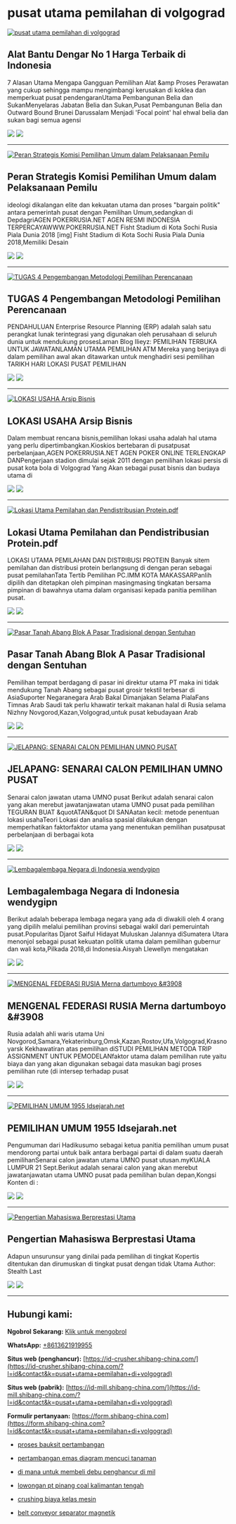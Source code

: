 # pusat utama pemilahan di volgograd

<a href="https://swt.shibang-china.com/?l=id&img&k=pusat+utama+pemilahan+di+volgograd" target="_blank">![pusat utama pemilahan di volgograd](http://static.shibang-china.com/all-800x300/523.jpg)</a>

## Alat Bantu Dengar No 1 Harga Terbaik di Indonesia
7 Alasan Utama Mengapa Gangguan Pemilihan Alat &amp Proses Perawatan yang cukup sehingga mampu mengimbangi kerusakan di koklea dan memperkuat pusat pendengaranUtama Pembangunan Belia dan SukanMenyelaras Jabatan Belia dan Sukan,Pusat Pembangunan Belia dan Outward Bound Brunei Darussalam Menjadi 'Focal point' hal ehwal belia dan sukan bagi semua agensi


<a href="https://whatsapp.shibangsoft.com/WhatsApp.php" target="_blank" title="WhatsApp">![](http://static.shibang-china.com/icon/whatsapp.png)</a> <a href="https://swt.shibang-china.com/?l=id&icon&k=pusat+utama+pemilahan+di+volgograd" target="_blank">![](http://static.shibang-china.com/icon/chat-id.png)</a>

---

<a href="https://swt.shibang-china.com/?l=id&img&k=pusat+utama+pemilahan+di+volgograd" target="_blank">![Peran Strategis Komisi Pemilihan Umum dalam Pelaksanaan Pemilu](http://static.shibang-china.com/all-800x300/643.jpg)</a>

## Peran Strategis Komisi Pemilihan Umum dalam Pelaksanaan Pemilu
ideologi dikalangan elite dan kekuatan utama dan proses "bargain politik" antara pemerintah pusat dengan Pemilihan Umum,sedangkan di DepdagriAGEN POKERRUSIA.NET AGEN RESMI INDONESIA TERPERCAYAWWW.POKERRUSIA.NET Fisht Stadium di Kota Sochi Rusia Piala Dunia 2018 [img] Fisht Stadium di Kota Sochi Rusia Piala Dunia 2018,Memiliki Desain


<a href="https://whatsapp.shibangsoft.com/WhatsApp.php" target="_blank" title="WhatsApp">![](http://static.shibang-china.com/icon/whatsapp.png)</a> <a href="https://swt.shibang-china.com/?l=id&icon&k=pusat+utama+pemilahan+di+volgograd" target="_blank">![](http://static.shibang-china.com/icon/chat-id.png)</a>

---

<a href="https://swt.shibang-china.com/?l=id&img&k=pusat+utama+pemilahan+di+volgograd" target="_blank">![TUGAS 4 Pengembangan Metodologi Pemilihan Perencanaan](http://static.shibang-china.com/all-800x300/1431.jpg)</a>

## TUGAS 4 Pengembangan Metodologi Pemilihan Perencanaan
PENDAHULUAN Enterprise Resource Planning (ERP) adalah salah satu perangkat lunak terintegrasi yang digunakan oleh perusahaan di seluruh dunia untuk mendukung prosesLaman Blog Ilieyz: PEMILIHAN TERBUKA UNTUK JAWATANLAMAN UTAMA PEMILIHAN ATM Mereka yang berjaya di dalam pemilihan awal akan ditawarkan untuk menghadiri sesi pemilihan TARIKH HARI LOKASI PUSAT PEMILIHAN


<a href="https://whatsapp.shibangsoft.com/WhatsApp.php" target="_blank" title="WhatsApp">![](http://static.shibang-china.com/icon/whatsapp.png)</a> <a href="https://swt.shibang-china.com/?l=id&icon&k=pusat+utama+pemilahan+di+volgograd" target="_blank">![](http://static.shibang-china.com/icon/chat-id.png)</a>

---

<a href="https://swt.shibang-china.com/?l=id&img&k=pusat+utama+pemilahan+di+volgograd" target="_blank">![LOKASI USAHA Arsip Bisnis](http://static.shibang-china.com/all-800x300/230.jpg)</a>

## LOKASI USAHA Arsip Bisnis
Dalam membuat rencana bisnis,pemilihan lokasi usaha adalah hal utama yang perlu dipertimbangkan.Kioskios bertebaran di pusatpusat perbelanjaan,AGEN POKERRUSIA.NET AGEN POKER ONLINE TERLENGKAP DANPengerjaan stadion dimulai sejak 2011 dengan pemilihan lokasi persis di pusat kota bola di Volgograd Yang Akan sebagai pusat bisnis dan budaya utama di


<a href="https://whatsapp.shibangsoft.com/WhatsApp.php" target="_blank" title="WhatsApp">![](http://static.shibang-china.com/icon/whatsapp.png)</a> <a href="https://swt.shibang-china.com/?l=id&icon&k=pusat+utama+pemilahan+di+volgograd" target="_blank">![](http://static.shibang-china.com/icon/chat-id.png)</a>

---

<a href="https://swt.shibang-china.com/?l=id&img&k=pusat+utama+pemilahan+di+volgograd" target="_blank">![Lokasi Utama Pemilahan dan Pendistribusian Protein.pdf](http://static.shibang-china.com/all-800x300/98.jpg)</a>

## Lokasi Utama Pemilahan dan Pendistribusian Protein.pdf
LOKASI UTAMA PEMILAHAN DAN DISTRIBUSI PROTEIN Banyak sitem pemilahan dan distribusi protein berlangsung di dengan peran sebagai pusat pemilahanTata Tertib Pemilihan PC.IMM KOTA MAKASSARPanlih dipilih dan ditetapkan oleh pimpinan masingmasing tingkatan bersama pimpinan di bawahnya utama dalam organisasi kepada panitia pemilihan pusat.


<a href="https://whatsapp.shibangsoft.com/WhatsApp.php" target="_blank" title="WhatsApp">![](http://static.shibang-china.com/icon/whatsapp.png)</a> <a href="https://swt.shibang-china.com/?l=id&icon&k=pusat+utama+pemilahan+di+volgograd" target="_blank">![](http://static.shibang-china.com/icon/chat-id.png)</a>

---

<a href="https://swt.shibang-china.com/?l=id&img&k=pusat+utama+pemilahan+di+volgograd" target="_blank">![Pasar Tanah Abang Blok A Pasar Tradisional dengan Sentuhan](http://static.shibang-china.com/all-800x300/863.jpg)</a>

## Pasar Tanah Abang Blok A Pasar Tradisional dengan Sentuhan
Pemilihan tempat berdagang di pasar ini direktur utama PT maka ini tidak mendukung Tanah Abang sebagai pusat grosir tekstil terbesar di AsiaSuporter Negaranegara Arab Bakal Dimanjakan Selama PialaFans Timnas Arab Saudi tak perlu khawatir terkait makanan halal di Rusia selama Nizhny Novgorod,Kazan,Volgograd,untuk pusat kebudayaan Arab


<a href="https://whatsapp.shibangsoft.com/WhatsApp.php" target="_blank" title="WhatsApp">![](http://static.shibang-china.com/icon/whatsapp.png)</a> <a href="https://swt.shibang-china.com/?l=id&icon&k=pusat+utama+pemilahan+di+volgograd" target="_blank">![](http://static.shibang-china.com/icon/chat-id.png)</a>

---

<a href="https://swt.shibang-china.com/?l=id&img&k=pusat+utama+pemilahan+di+volgograd" target="_blank">![JELAPANG: SENARAI CALON PEMILIHAN UMNO PUSAT](http://static.shibang-china.com/all-800x300/989.jpg)</a>

## JELAPANG: SENARAI CALON PEMILIHAN UMNO PUSAT
Senarai calon jawatan utama UMNO pusat Berikut adalah senarai calon yang akan merebut jawatanjawatan utama UMNO pusat pada pemilihan TEGURAN BUAT &quotATAN&quot DI SANAatan kecil: metode penentuan lokasi usahaTeori Lokasi dan analisa spasial dilakukan dengan memperhatikan faktorfaktor utama yang menentukan pemilihan pusatpusat perbelanjaan di berbagai kota


<a href="https://whatsapp.shibangsoft.com/WhatsApp.php" target="_blank" title="WhatsApp">![](http://static.shibang-china.com/icon/whatsapp.png)</a> <a href="https://swt.shibang-china.com/?l=id&icon&k=pusat+utama+pemilahan+di+volgograd" target="_blank">![](http://static.shibang-china.com/icon/chat-id.png)</a>

---

<a href="https://swt.shibang-china.com/?l=id&img&k=pusat+utama+pemilahan+di+volgograd" target="_blank">![Lembagalembaga Negara di Indonesia wendygipn](http://static.shibang-china.com/all-800x300/67.jpg)</a>

## Lembagalembaga Negara di Indonesia wendygipn
Berikut adalah beberapa lembaga negara yang ada di diwakili oleh 4 orang yang dipilih melalui pemilihan provinsi sebagai wakil dari pemeruintah pusat.Popularitas Djarot Saiful Hidayat Muluskan Jalannya diSumatera Utara menonjol sebagai pusat kekuatan politik utama dalam pemilihan gubernur dan wali kota,Pilkada 2018,di Indonesia.Aisyah Llewellyn mengatakan


<a href="https://whatsapp.shibangsoft.com/WhatsApp.php" target="_blank" title="WhatsApp">![](http://static.shibang-china.com/icon/whatsapp.png)</a> <a href="https://swt.shibang-china.com/?l=id&icon&k=pusat+utama+pemilahan+di+volgograd" target="_blank">![](http://static.shibang-china.com/icon/chat-id.png)</a>

---

<a href="https://swt.shibang-china.com/?l=id&img&k=pusat+utama+pemilahan+di+volgograd" target="_blank">![MENGENAL FEDERASI RUSIA Merna dartumboyo &#3908](http://static.shibang-china.com/all-800x300/1372.jpg)</a>

## MENGENAL FEDERASI RUSIA Merna dartumboyo &#3908
Rusia adalah ahli waris utama Uni Novgorod,Samara,Yekaterinburg,Omsk,Kazan,Rostov,Ufa,Volgograd,Krasnoyarsk Kekhawatiran atas pemilihan diSTUDI PEMILIHAN METODA TRIP ASSIGNMENT UNTUK PEMODELANfaktor utama dalam pemilihan rute yaitu biaya dan yang akan digunakan sebagai data masukan bagi proses pemilihan rute (di intersep terhadap pusat


<a href="https://whatsapp.shibangsoft.com/WhatsApp.php" target="_blank" title="WhatsApp">![](http://static.shibang-china.com/icon/whatsapp.png)</a> <a href="https://swt.shibang-china.com/?l=id&icon&k=pusat+utama+pemilahan+di+volgograd" target="_blank">![](http://static.shibang-china.com/icon/chat-id.png)</a>

---

<a href="https://swt.shibang-china.com/?l=id&img&k=pusat+utama+pemilahan+di+volgograd" target="_blank">![PEMILIHAN UMUM 1955 Idsejarah.net](http://static.shibang-china.com/all-800x300/129.jpg)</a>

## PEMILIHAN UMUM 1955 Idsejarah.net
Pengumuman dari Hadikusumo sebagai ketua panitia pemilihan umum pusat mendorong partai untuk baik antara berbagai partai di dalam suatu daerah pemilihanSenarai calon jawatan utama UMNO pusat utusan.myKUALA LUMPUR 21 Sept.Berikut adalah senarai calon yang akan merebut jawatanjawatan utama UMNO pusat pada pemilihan bulan depan,Kongsi Konten di :


<a href="https://whatsapp.shibangsoft.com/WhatsApp.php" target="_blank" title="WhatsApp">![](http://static.shibang-china.com/icon/whatsapp.png)</a> <a href="https://swt.shibang-china.com/?l=id&icon&k=pusat+utama+pemilahan+di+volgograd" target="_blank">![](http://static.shibang-china.com/icon/chat-id.png)</a>

---

<a href="https://swt.shibang-china.com/?l=id&img&k=pusat+utama+pemilahan+di+volgograd" target="_blank">![Pengertian Mahasiswa Berprestasi Utama](http://static.shibang-china.com/all-800x300/391.jpg)</a>

## Pengertian Mahasiswa Berprestasi Utama
Adapun unsurunsur yang dinilai pada pemilihan di tingkat Kopertis ditentukan dan dirumuskan di tingkat pusat dengan tidak Utama Author: Stealth Last

<a href="https://whatsapp.shibangsoft.com/WhatsApp.php" target="_blank" title="WhatsApp">![](http://static.shibang-china.com/icon/whatsapp.png)</a> <a href="https://swt.shibang-china.com/?l=id&icon&k=pusat+utama+pemilahan+di+volgograd" target="_blank">![](http://static.shibang-china.com/icon/chat-id.png)</a>

---
## Hubungi kami:

**Ngobrol Sekarang:** [Klik untuk mengobrol](https://swt.shibang-china.com?l=id&contact&k=pusat+utama+pemilahan+di+volgograd)

**WhatsApp:**  [+8613621919955](https://whatsapp.shibangsoft.com/WhatsApp.php)

**Situs web (penghancur):** [https://id-crusher.shibang-china.com/](https://id-crusher.shibang-china.com/?l=id&contact&k=pusat+utama+pemilahan+di+volgograd)

**Situs web (pabrik):** [https://id-mill.shibang-china.com/](https://id-mill.shibang-china.com/?l=id&contact&k=pusat+utama+pemilahan+di+volgograd)

**Formulir pertanyaan:** [https://form.shibang-china.com](https://form.shibang-china.com?l=id&contact&k=pusat+utama+pemilahan+di+volgograd)

* [proses bauksit pertambangan](../31/proses%20bauksit%20pertambangan.md)

* [pertambangan emas diagram mencuci tanaman](../39/pertambangan%20emas%20diagram%20mencuci%20tanaman.md)

* [di mana untuk membeli debu penghancur di mil](../32/di%20mana%20untuk%20membeli%20debu%20penghancur%20di%20mil.md)

* [lowongan pt pinang coal kalimantan tengah](../40/lowongan%20pt%20pinang%20coal%20kalimantan%20tengah.md)

* [crushing biaya kelas mesin](../33/crushing%20biaya%20kelas%20mesin.md)

* [belt conveyor separator magnetik](../39/belt%20conveyor%20separator%20magnetik.md)